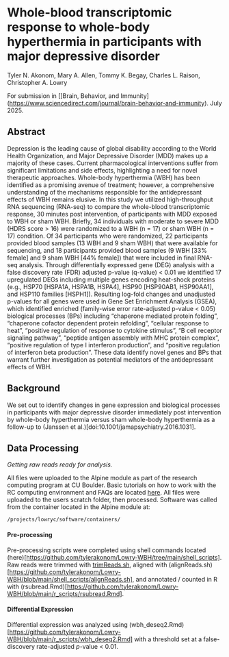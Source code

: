 # Whole-blood transcriptomic response to whole-body hyperthermia in participants with major depressive disorder

Tyler N. Akonom, Mary A. Allen, Tommy K. Begay, Charles L. Raison, Christopher A. Lowry

For submission in []Brain, Behavior, and Immunity](https://www.sciencedirect.com/journal/brain-behavior-and-immunity). July 2025.


## Abstract

Depression is the leading cause of global disability according to the World Health Organization, and Major Depressive Disorder (MDD) makes up a majority of these cases. Current pharmacological interventions suffer from significant limitations and side effects, highlighting a need for novel therapeutic approaches. Whole-body hyperthermia (WBH) has been identified as a promising avenue of treatment; however, a comprehensive understanding of the mechanisms responsible for the antidepressant effects of WBH remains elusive. In this study we utilized high-throughput RNA sequencing (RNA-seq) to compare the whole-blood transcriptomic response, 30 minutes post intervention, of participants with MDD exposed to WBH or sham WBH. Briefly, 34 individuals with moderate to severe MDD (HDRS score > 16) were randomized to a WBH (n = 17) or sham WBH (n = 17) condition. Of 34 participants who were randomized, 22 participants provided blood samples (13 WBH and 9 sham WBH) that were available for sequencing, and 18 participants provided blood samples (9 WBH [33% female] and 9 sham WBH [44% female]) that were included in final RNA-seq analysis. Through differentially expressed gene (DEG) analysis with a false discovery rate (FDR) adjusted p-value (q-value) < 0.01 we identified 17 upregulated DEGs including multiple genes encoding heat-shock proteins (e.g., HSP70 [HSPA1A, HSPA1B, HSPA4], HSP90 [HSP90AB1, HSP90AA1], and HSP110 families [HSPH1]). Resulting log-fold changes and unadjusted p-values for all genes were used in Gene Set Enrichment Analysis (GSEA), which identified enriched (family-wise error rate-adjusted p-value < 0.05) biological processes (BPs) including “chaperone mediated protein folding”, “chaperone cofactor dependent protein refolding”, “cellular response to heat”, “positive regulation of response to cytokine stimulus”, “B cell receptor signaling pathway”, “peptide antigen assembly with MHC protein complex”, “positive regulation of type I interferon production”, and “positive regulation of interferon beta production”. These data identify novel genes and BPs that warrant further investigation as potential mediators of the antidepressant effects of WBH.


## Background

We set out to identify changes in gene expression and biological processes in participants with major depressive disorder immediately post intervention by whole-body hyperthermia versus sham whole-body hyperthermia as a follow-up to (Janssen et al.)[doi:10.1001/jamapsychiatry.2016.1031].
 
## Data Processing

*Getting raw reads ready for analysis.*

All files were uploaded to the Alpine module as part of the research computing program at CU Boulder. Basic tutorials on how to work with the RC computing environment and FAQs are located [here](https://curc.readthedocs.io/en/latest/). All files were uploaded to the users scratch folder, then processed. Software was called from the container located in the Alpine module at:

	/projects/lowryc/software/containers/


#### Pre-processing

Pre-processing scripts were completed using shell commands located (here)[https://github.com/tylerakonom/Lowry-WBH/tree/main/shell_scripts]. Raw reads were trimmed with [trimReads.sh](https://github.com/tylerakonom/Lowry-WBH/blob/main/shell_scripts/trimReads.sh), aligned with (alignReads.sh)[https://github.com/tylerakonom/Lowry-WBH/blob/main/shell_scripts/alignReads.sh], and annotated / counted in R with (rsubread.Rmd)[https://github.com/tylerakonom/Lowry-WBH/blob/main/r_scripts/rsubread.Rmd].

#### Differential Expression

Differential expression was analyzed using (wbh_deseq2.Rmd)[https://github.com/tylerakonom/Lowry-WBH/blob/main/r_scripts/wbh_deseq2.Rmd] with a threshold set at a false-discovery rate-adjusted *p*-value < 0.01.